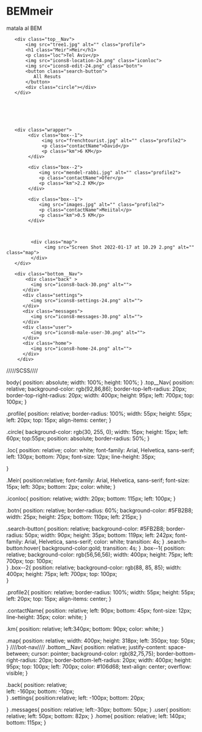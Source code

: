 # BEMmeir
matala al BEM
<!DOCTYPE html>
<html lang="en">
<head>
    <meta charset="UTF-8">
    <meta http-equiv="X-UA-Compatible" content="IE=edge">
    <meta name="viewport" content="width=device-width, initial-scale=1.0">
    <title>BEM</title>
    <link rel="stylesheet" href="dist/style.css">

</head>
<body>
    
    
       <div class="top__Nav">
           <img src="tree1.jpg" alt="" class="profile">
           <h1 class="Meir">Meir</h1>
           <p class="loc">Tel Aviv</p>
           <img src="icons8-location-24.png" class="iconloc">
           <img src="icons8-edit-24.png" class="botn">
           <button class="search-button">
              All Resuts 
           </button>
           <div class="circle"></div>
       </div>    
        
        
            
                
            
       
       <div class="wrapper">
            <div class="box--1">
                 <img src="frenchtourist.jpg" alt="" class="profile2">
                 <p class="contactName">David</p>
                 <p class="km">6 KM</p>
            </div> 
                 
            <div class="box--2">
                <img src="mendel-rabbi.jpg" alt="" class="profile2">
                <p class="contactName">Ofer</p>
                <p class="km">2.2 KM</p>
            </div>    
                 
            <div class="box--1">
                <img src="images.jpg" alt="" class="profile2">
                <p class="contactName">Meiital</p>
                <p class="km">0.5 KM</p>
            </div>   
                 

            
             <div class="map">
                  <img src="Screen Shot 2022-01-17 at 10.29 2.png" alt="" class="map">
             </div>
       </div>
        
       <div class="bottom__Nav">
           <div class="back" >
             <img src="icons8-back-30.png" alt="">
          </div> 
          <div class="settings">
             <img src="icons8-settings-24.png" alt="">
          </div>
          <div class="messages">
             <img src="icons8-messages-30.png" alt="">
          </div>
          <div class="user">
             <img src="icons8-male-user-30.png" alt="">
          </div>
          <div class="home">
             <img src="icons8-home-24.png" alt="">
          </div>
        </div>           
                  
</body>
</html> 

/////SCSS////

body{
    position: absolute;
    width: 100%;
    height: 100%;
}
.top__Nav{
    position: relative;
    background-color: rgb(92,86,86);
    border-top-left-radius: 20px;
    border-top-right-radius: 20px;
    width: 400px;
    height: 95px;
    left: 700px;
    top: 100px;
}

.profile{
    position: relative;
    border-radius: 100%;
    width: 55px;
    height: 55px;
    left: 20px;
    top: 15px;
    align-items: center;
}

.circle{
    background-color: rgb(30, 255, 0);
    width: 15px;
    height: 15px;
    left: 60px;
    top:55px;
    position: absolute;
    border-radius: 50%;
}
    


.loc{
    position: relative;
    color: white;
    font-family: Arial, Helvetica, sans-serif;
    left: 130px;
    bottom: 70px;
    font-size: 12px;
    line-height: 35px;
    
}    
    

.Meir{
    position:relative;
    font-family: Arial, Helvetica, sans-serif;
    font-size: 15px;
    left: 30px;
    bottom: 2px;
    color: white;
}

.iconloc{
    position: relative;
    width: 20px;
    bottom: 115px;
    left: 100px;
}

.botn{
    position: relative;
    border-radius: 60%;
    background-color: #5FB2B8;
    width: 25px;
    height: 25px;
    bottom: 110px;
    left: 215px;
}

.search-button{
    position: relative;
    background-color: #5FB2B8;
    border-radius: 50px;
    width: 90px;
    height: 35px;
    bottom: 119px;
    left: 242px;
    font-family: Arial, Helvetica, sans-serif;
    color: white;
    transition: 4s;
}
.search-button:hover{
   background-color:gold;
    transition: 4s;
}
.box--1{
    position: relative;
    background-color: rgb(56,56,56);
    width: 400px;
    height: 75px;
    left: 700px;
    top: 100px;   
        } 
    .box--2{
        position: relative;
        background-color: rgb(88, 85, 85);
        width: 400px;
        height: 75px;
        left: 700px;
        top: 100px;   
    }



.profile2{
    position: relative;
    border-radius: 100%;
    width: 55px;
    height: 55px;
    left: 20px;
    top: 15px;
    align-items: center;
}



.contactName{
    position: relative;
    left: 90px;
    bottom: 45px;
    font-size: 12px;
    line-height: 35px;
    color: white;
}

.km{
    position: relative;
    left:340px;
    bottom: 90px;
    color: white;
}

.map{
    position: relative;
    width: 400px;
    height: 318px;
    left: 350px;
    top: 50px;
}
////bot-nav////
.bottom__Nav{
    position: relative;
    justify-content: space-between;
    cursor: pointer;
    background-color: rgb(82,75,75);
    border-bottom-right-radius: 20px;
    border-bottom-left-radius: 20px;
    width: 400px;
    height: 95px;
    top: 100px;
    left: 700px;
    color: #106d68;
    text-align: center;
    overflow: visible;
}

.back{
   position: relative;  
   left: -160px; 
   bottom: -10px;    
}
.settings{
    position:relative;
    left: -100px;
    bottom: 20px;

}
.messages{
    position: relative;
    left:-30px;
    bottom: 50px;
}
.user{
    position: relative;
    left: 50px;
    bottom: 82px;
}
.home{
    position: relative;
    left: 140px;
    bottom: 115px;
}
